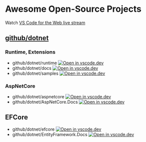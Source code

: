# Awesome Open-Source Projects

Watch [VS Code for the Web live stream](https://www.youtube.com/watch?v=sy3TUb_iVJM&ab_channel=VisualStudioCode)

## [github/dotnet](https://github.com/dotnet)

### Runtime, Extensions

- github/dotnet/runtime [![Open in vscode.dev](https://open.vscode.dev/badges/open-in-vscode.svg)](https://open.vscode.dev/github/dotnet/runtime)
- github/dotnet/docs [![Open in vscode.dev](https://open.vscode.dev/badges/open-in-vscode.svg)](https://open.vscode.dev/github/dotnet/docs)
- github/dotnet/samples [![Open in vscode.dev](https://open.vscode.dev/badges/open-in-vscode.svg)](https://open.vscode.dev/github/dotnet/samples)

### AspNetCore

- github/dotnet/aspnetcore [![Open in vscode.dev](https://open.vscode.dev/badges/open-in-vscode.svg)](https://open.vscode.dev/github/dotnet/aspnetcore)
- github/dotnet/AspNetCore.Docs [![Open in vscode.dev](https://open.vscode.dev/badges/open-in-vscode.svg)](https://open.vscode.dev/github/dotnet/AspNetCore.Docs)

## EFCore

- github/dotnet/efcore [![Open in vscode.dev](https://open.vscode.dev/badges/open-in-vscode.svg)](https://open.vscode.dev/github/dotnet/efcore)
- github/dotnet/EntityFramework.Docs [![Open in vscode.dev](https://open.vscode.dev/badges/open-in-vscode.svg)](https://open.vscode.dev/github/dotnet/EntityFramework.Docs)
